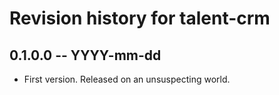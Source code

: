 # Revision history for talent-crm

## 0.1.0.0 -- YYYY-mm-dd

* First version. Released on an unsuspecting world.
